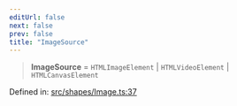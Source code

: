 ```yaml
---
editUrl: false
next: false
prev: false
title: "ImageSource"
---
```


> **ImageSource** = `HTMLImageElement` \| `HTMLVideoElement` \| `HTMLCanvasElement`

Defined in: [src/shapes/Image.ts:37](https://github.com/fabricjs/fabric.js/blob/977f797255d8c56b5b68360b0d45bed33697d2e8/src/shapes/Image.ts#L37)
